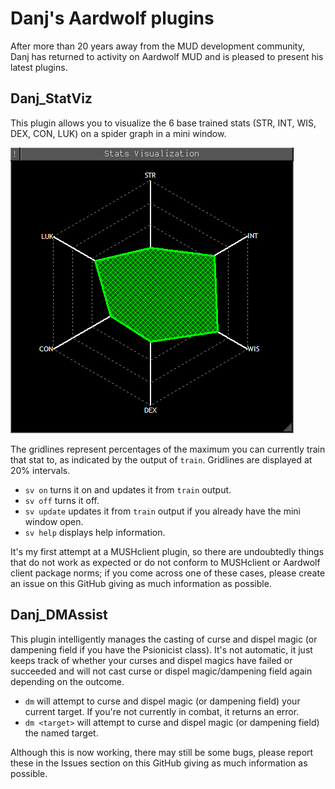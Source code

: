 # Danj's Aardwolf plugins
After more than 20 years away from the MUD development community, Danj has returned to activity on Aardwolf MUD and is pleased to present his latest plugins.

## Danj_StatViz
This plugin allows you to visualize the 6 base trained stats (STR, INT, WIS, DEX, CON, LUK) on a spider graph in a mini window.

![Screenshot of the stats visualization plugin](danj_statviz_screenshot_updated.png)

The gridlines represent percentages of the maximum you can currently train that stat to, as indicated by the output of `train`. Gridlines are displayed at 20% intervals.

* `sv on` turns it on and updates it from `train` output.
* `sv off` turns it off.
* `sv update` updates it from `train` output if you already have the mini window open.
* `sv help` displays help information.

It's my first attempt at a MUSHclient plugin, so there are undoubtedly things that do not work as expected or do not conform to MUSHclient or Aardwolf client package norms; if you come across one of these cases, please create an issue on this GitHub giving as much information as possible.

## Danj_DMAssist

This plugin intelligently manages the casting of curse and dispel magic (or dampening field if you have the Psionicist class). It's not automatic, it just keeps track of whether your curses and dispel magics have failed or succeeded and will not cast curse or dispel magic/dampening field again depending on the outcome.

* `dm` will attempt to curse and dispel magic (or dampening field) your current target. If you're not currently in combat, it returns an error.
* `dm <target>` will attempt to curse and dispel magic (or dampening field) the named target.

Although this is now working, there may still be some bugs, please report these in the Issues section on this GitHub giving as much information as possible.
